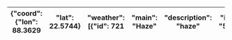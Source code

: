 | {"coord": {"lon": 88.3629   |  "lat": 22.5744}   |  "weather": [{"id": 721   |  "main": "Haze"   |  "description": "haze"   |  "icon": "50d"}]   |  "base": "stations"   |  "main": {"temp": 30.96   |  "feels_like": 37.96   |  "temp_min": 30.96   |  "temp_max": 30.96   |  "pressure": 998   |  "humidity": 74   |  "sea_level": 998   |  "grnd_level": 997}   |  "visibility": 3800   |  "wind": {"speed": 4.12   |  "deg": 230}   |  "clouds": {"all": 100}   |  "dt": 1753685969   |  "sys": {"type": 1   |  "id": 9114   |  "country": "IN"   |  "sunrise": 1753659370   |  "sunset": 1753706982}   |  "timezone": 19800   |  "id": 1275004   |  "name": "Kolkata"   |  "cod": 200}   |
|-----------------------------|--------------------|---------------------------|-------------------|--------------------------|--------------------|-----------------------|---------------------------|------------------------|----------------------|----------------------|--------------------|-------------------|---------------------|-----------------------|-----------------------|---------------------------|----------------|---------------------------|---------------------|----------------------|---------------|--------------------|--------------------------|--------------------------|----------------------|------------------|----------------------|----------------|